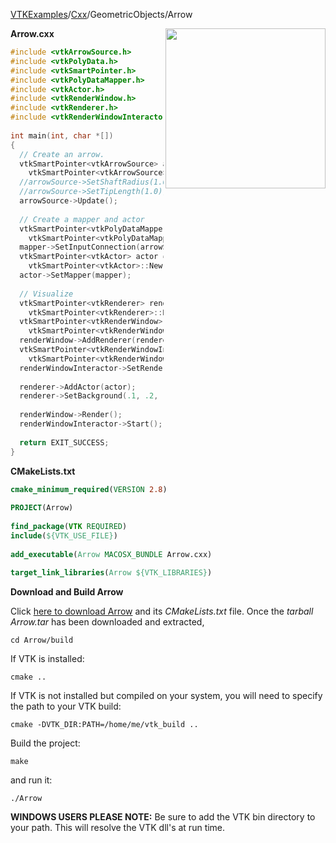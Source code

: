[VTKExamples](/index/)/[Cxx](/Cxx)/GeometricObjects/Arrow

<img align="right" src="https://github.com/lorensen/VTKExamples/blob/gh-pages/Testing/Baseline/GeometricObjects/TestArrow.png?raw=true" width="256" />

**Arrow.cxx**
```c++
#include <vtkArrowSource.h>
#include <vtkPolyData.h>
#include <vtkSmartPointer.h>
#include <vtkPolyDataMapper.h>
#include <vtkActor.h>
#include <vtkRenderWindow.h>
#include <vtkRenderer.h>
#include <vtkRenderWindowInteractor.h>
 
int main(int, char *[])
{
  // Create an arrow.
  vtkSmartPointer<vtkArrowSource> arrowSource =
    vtkSmartPointer<vtkArrowSource>::New();
  //arrowSource->SetShaftRadius(1.0);
  //arrowSource->SetTipLength(1.0);
  arrowSource->Update();
   
  // Create a mapper and actor
  vtkSmartPointer<vtkPolyDataMapper> mapper =
    vtkSmartPointer<vtkPolyDataMapper>::New();
  mapper->SetInputConnection(arrowSource->GetOutputPort());
  vtkSmartPointer<vtkActor> actor =
    vtkSmartPointer<vtkActor>::New();
  actor->SetMapper(mapper);
 
  // Visualize
  vtkSmartPointer<vtkRenderer> renderer =
    vtkSmartPointer<vtkRenderer>::New();
  vtkSmartPointer<vtkRenderWindow> renderWindow =
    vtkSmartPointer<vtkRenderWindow>::New();
  renderWindow->AddRenderer(renderer);
  vtkSmartPointer<vtkRenderWindowInteractor> renderWindowInteractor =
    vtkSmartPointer<vtkRenderWindowInteractor>::New();
  renderWindowInteractor->SetRenderWindow(renderWindow);
 
  renderer->AddActor(actor);
  renderer->SetBackground(.1, .2, .3); // Background color dark blue
 
  renderWindow->Render();
  renderWindowInteractor->Start();
 
  return EXIT_SUCCESS;
}
```
**CMakeLists.txt**
```cmake
cmake_minimum_required(VERSION 2.8)
 
PROJECT(Arrow)
 
find_package(VTK REQUIRED)
include(${VTK_USE_FILE})
 
add_executable(Arrow MACOSX_BUNDLE Arrow.cxx)
 
target_link_libraries(Arrow ${VTK_LIBRARIES})
```

**Download and Build Arrow**

Click [here to download Arrow](https://github.com/lorensen/VTKWikiExamplesTarballs/raw/master/Arrow.tar) and its *CMakeLists.txt* file.
Once the *tarball Arrow.tar* has been downloaded and extracted,
```
cd Arrow/build 
```
If VTK is installed:
```
cmake ..
```
If VTK is not installed but compiled on your system, you will need to specify the path to your VTK build:
```
cmake -DVTK_DIR:PATH=/home/me/vtk_build ..
```
Build the project:
```
make
```
and run it:
```
./Arrow
```
**WINDOWS USERS PLEASE NOTE:** Be sure to add the VTK bin directory to your path. This will resolve the VTK dll's at run time.

